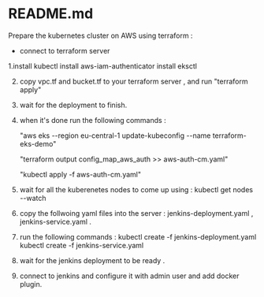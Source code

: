 # README.md

Prepare the kubernetes cluster on AWS using terraform : 

 - connect to terraform server

1.install kubectl
  install aws-iam-authenticator
  install eksctl
  
2. copy vpc.tf and bucket.tf to your terraform server , and run "terraform apply"

3. wait for the deployment to finish.

4. when it's done run the following commands : 
    
      "aws eks --region eu-central-1 update-kubeconfig --name terraform-eks-demo"
  
      "terraform output config_map_aws_auth >> aws-auth-cm.yaml"
      
      "kubectl apply -f aws-auth-cm.yaml"
      
5. wait for all the kuberenetes nodes to come up using : kubectl get nodes --watch

6. copy the follwoing yaml files into the server : jenkins-deployment.yaml , jenkins-service.yaml .

7. run the following commands : 
  kubectl create -f jenkins-deployment.yaml
  kubectl create -f jenkins-service.yaml
  
8. wait for the jenkins deployment to be ready .

9. connect to jenkins and configure it with admin user and add docker plugin.
